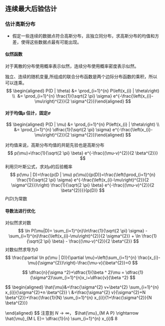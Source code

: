 ## 连续最大后验估计

### 估计高斯分布

- 假定一些连续的数据点符合高斯分布，且独立同分布，求高斯分布的均值和方差，使得这些数据点最有可能出现。

#### 似然函数

对于离散的分布使用概率表示似然，连续分布使用概率密度表示似然。

独立、连续的随机变量,所组成的联合分布函数是两个边际分布函数的乘积，所以可以连乘。
$$
\begin{aligned} P(D | \theta)  &= \prod_{i=1}^{n} P\left(x_{i} | \theta\right) \\
 &= \prod_{i=1}^{n} \frac{1}{\sqrt{2 \pi} \sigma} e^{-\frac{\left(x_{i}-\mu\right)^{2}}{2 \sigma^{2}}}\end{aligned}
$$

#### 对于均值$\mu$ 估计，固定$\sigma$

$$
\begin{aligned} P(D | \mu)  &= \prod_{i=1}^{n} P\left(x_{i} | \theta\right) \\
 &= \prod_{i=1}^{n} \dfrac{1}{\sqrt{2 \pi} \sigma} e^{-\frac{\left(x_{i}-\mu\right)^{2}}{2 \sigma^{2}}}\end{aligned}
$$

对均值来说，高斯分布均值的共轭先验也是高斯分布
$$
p(\mu)=\frac{1}{\sqrt{2 \pi} \beta} e^{-\frac{(\mu-v)^{2}}{2 \beta^{2}}}
$$
利用贝叶斯公式，求对$\mu$的后验概率
$$
p(\mu | D)=\frac{p(D | \mu) p(\mu)}{p(D)}=\frac{\left(\prod_{i=1}^{n} \frac{1}{\sqrt{2 \pi} \sigma} e^{-\frac{\left(x_{i}-\mu\right)^{2}}{2 \sigma^{2}}}\right) \frac{1}{\sqrt{2 \pi} \beta} e^{-\frac{(\mu-v)^{2}}{2 \beta^{2}}}}{p(D)}
$$
$P(D)$为常数

#### 导数法进行优化

对似然求对数
$$
\ln P(\mu|D)= \sum_{i=1}^{n}\ln\frac{1}{\sqrt{2 \pi} \sigma} -
 \sum_{i=1}^{n}\frac{\left(x_{i}-\mu\right)^{2}}{2 \sigma^{2}} +
 \ln \frac{1}{\sqrt{2 \pi} \beta} -
 \frac{(\mu-v)^{2}}{2 \beta^{2}}
$$
对数似然求导为0
$$
\frac{\partial \ln p(\mu | D)}{\partial \mu}=\left(\sum_{i=1}^{n} \frac{x_{i}-\mu}{\sigma^{2}}\right)-\frac{\mu-v}{\beta^{2}}=0
$$

$$
\dfrac{n}{\sigma ^2}+\dfrac{1}{\beta ^ 2}\mu = \dfrac{1}{\sigma^2}\sum_{i=1}^{n}x_i+\dfrac{v}{\beta ^2}
$$


$$
\begin{aligned}
\hat{\mu}&=\frac{\sigma^{2} v+\beta^{2} \sum_{i=1}^{n} x_{i}}{\sigma^{2}+n \beta^{2}} \\
&=\frac{\sigma^{2} v}{\sigma^{2}+N \beta^{2}}+\frac{\frac{1}{N} \sum_{i=1}^{n} x_{i}}{1+\frac{\sigma^{2}}{N \beta^{2}}}

\end{aligned}
$$
注意到 $N\rightarrow \infty$，  $\hat{\mu}_{M A P} \rightarrow \hat{\mu}_{M L E}= \dfrac{1}{n} \sum_{i=1}^{n} x_{i}$ 8